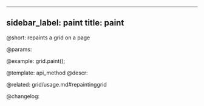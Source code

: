 
---
sidebar_label: paint
title: paint
---          

@short: repaints a grid on a page


@params:




@example:
grid.paint();


@template: api_method
@descr:

@related: grid/usage.md#repaintinggrid



@changelog:


